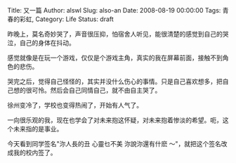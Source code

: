 Title: 又一篇
Author: alswl
Slug: also-an
Date: 2008-08-19 00:00:00
Tags: 青春的彩虹, 
Category: Life
Status: draft

昨晚上，莫名奇妙哭了，声音很压抑，怕宿舍人听见，能很清楚的感觉到自己的哭泣，自己的身体在抖动。

感觉就像是在玩一个游戏，仅仅是个游戏主角，真实的我在屏幕前面，接触不到角色的悲伤。

哭完之后，觉得自己怪怪的，其实并没什么伤心的事情。只是自己喜欢想多，把自己想的很可怜。然后会自己同情自己，就不由自主哭了。

徐州变冷了，学校也变得热闹了，开始有人气了。

一向很乐观的我，现在也学会了对未来抱这怀疑，对未来抱着惨淡的希望。呃，这个未来指的是事业。

今天看到同学签名"沵人長的丑 心靈乜不美 沵說沵還有什麽 ～"，就把这个签名改成我的校内签了。

